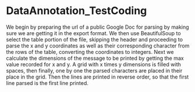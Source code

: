 # DataAnnotation_TestCoding

We begin by preparing the url of a public Google Doc for parsing by making sure we are getting it in the export format. We then use BeautifulSoup to select the table portion of the file, skipping the header and proceeding to parse the x and y coordinates as well as their corresponding character from the rows of the table, converting the coordinates to integers. Next we calculate the dimensions of the message to be printed by getting the max value recorded for x and y. A grid with x times y dimensions is filled with spaces, then finally, one by one the parsed characters are placed in their place in the grid. Then the lines are printed in reverse order, so that the first line parsed is the first line printed.
